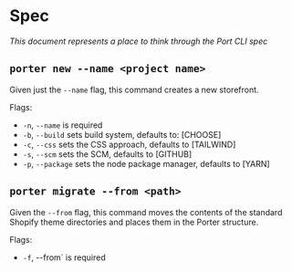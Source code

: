 # Spec

_This document represents a place to think through the Port CLI spec_

## `porter new --name <project name>`

Given just the `--name` flag, this command creates a new storefront.

Flags:

* `-n`, `--name` is required
* `-b`, `--build` sets build system, defaults to: [CHOOSE]
* `-c`, `--css` sets the CSS approach, defaults to [TAILWIND]
* `-s`, `--scm` sets the SCM, defaults to [GITHUB]
* `-p`, `--package` sets the node package manager, defaults to [YARN]

## `porter migrate --from <path>`

Given the `--from` flag, this command moves the contents of the standard Shopify
theme directories and places them in the Porter structure.

Flags:

* `-f`, --from` is required

